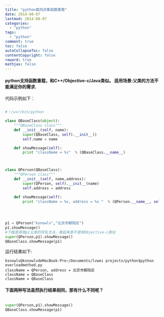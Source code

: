 ```yaml
---
title: "python面向对象函数重载"
date: 2014-08-07
lastmod: 2014-08-07
categories:
  - "python"
tags:
  - "python"
comment: true
toc: false
autoCollapseToc: false
contentCopyright: false
reward: true
mathjax: false
---
```


#### python支持函数重载，和C++/Objective-c/Java类似。    适用场景:父类的方法不能满足你的需求.
  
  <!--more-->
    
代码示例如下：

``` python

#！/usr/bin/python

class QBaseClass(object):
	"""QBaseClass class"""
	def __init__(self, name):
		super(QBaseClass, self).__init__()
		self.name = name

	def showMessage(self):
		print "className = %s"  % (QBaseClass.__name__)



class QPerson(QBaseClass):
	"""QPerson class"""
	def __init__(self, name,address):
		super(QPerson, self).__init__(name)
		self.address = address

	def showMessage(self):
		print "className = %s, address = %s "  % (QPerson.__name__, self.address)




p1 = QPerson("ksnowlv","北京市朝阳区")
p1.showMessage()
#下面是调用p1父类的同名方法，看起来是不是和Objective-c类似
super(QPerson,p1).showMessage()
QBaseClass.showMessage(p1)

```

运行结果如下:

    ksnowlv@ksnowlvdeMacBook-Pro~/Documents/lvwei projects/python$python overloadmethod.py 
    className = QPerson, address = 北京市朝阳区
    className = QBaseClass
    className = QBaseClass


#### 下面两种写法虽然执行结果相同，那有什么不同呢？
``` python   

super(QPerson,p1).showMessage()
QBaseClass.showMessage(p1)

```